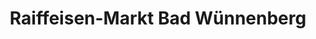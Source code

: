 ---
title: "Raiffeisen-Markt Bad Wünnenberg"
url: /bad-wuennenberg/raiffeisen-markt-bad-wuennenberg/
shop: Garten-Center
---